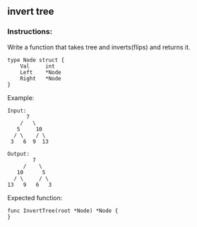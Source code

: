 ## invert tree

### Instructions:
Write a function that takes tree and inverts(flips) and returns it.
```
type Node struct {
    Val     int
    Left    *Node
    Right   *Node
}
```
Example:
```
Input:
      7
    /   \
   5     10
  / \    / \
 3   6  9  13

Output:
        7
     /    \
   10      5
  / \     / \
13   9   6   3
```
Expected function:
```
func InvertTree(root *Node) *Node {
}
```

